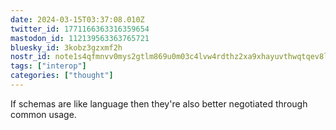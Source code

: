```yaml
---
date: 2024-03-15T03:37:08.010Z
twitter_id: 1771166363316359654
mastodon_id: 112139563363765721
bluesky_id: 3kobz3gzxmf2h
nostr_id: note1s4qfmnvv0mys2gtlm869u0m03c4lvw4rdthz2xa9xhayuvthwqtqev8l8q
tags: ["interop"]
categories: ["thought"]
---
```

If schemas are like language then they're also better negotiated through common usage.
